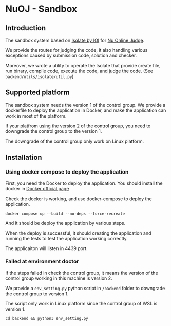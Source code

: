 # NuOJ - Sandbox

## Introduction

The sandbox system based on [Isolate by IOI](https://github.com/ioi/isolate) for [Nu Online Judge](https://github.com/ntut-xuan/NuOJ).

We provide the routes for judging the code, it also handling various exceptions caused by submission code, solution and checker. 

Moreover, we wrote a utility to operate the Isolate that provide create file, run binary, compile code, execute the code, and judge the code. (See `backend/utils/isolate/util.py`)


## Supported platform

The sandbox system needs the version 1 of the control group. We provide a dockerfile to deploy the application in Docker, and make the application can work in most of the platform.

If your platfrom using the version 2 of the control group, you need to downgrade the control group to the version 1. 

The downgrade of the control group only work on Linux platform.

## Installation

### Using docker compose to deploy the application

First, you need the Docker to deploy the application. You should install the docker in [Docker official page](https://docker.com)

Check the docker is working, and use docker-compose to deploy the application.

```
docker compose up --build --no-deps --force-recreate
```

And it should be deploy the application by various steps.

When the deploy is successful, it should creating the application and running the tests to test the application working correctly.

The applicaiton will listen in 4439 port.


### Failed at environment doctor

If the steps failed in check the control group, it means the version of the control group working in this machine is version 2.

We provide a `env_setting.py` python script in `/backend` folder to downgrade the control group to version 1.

The script only work in Linux platform since the control group of WSL is version 1.

```
cd backend && python3 env_setting.py
```

